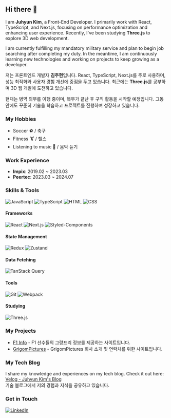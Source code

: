 ## Hi there 👋

<!--
**EthanKyleKim/EthanKyleKim** is a ✨ _special_ ✨ repository because its `README.md` (this file) appears on your GitHub profile.

Here are some ideas to get you started:

- 🔭 I’m currently working on ...
- 🌱 I’m currently learning ...
- 👯 I’m looking to collaborate on ...
- 🤔 I’m looking for help with ...
- 💬 Ask me about ...
- 📫 How to reach me: ...
- 😄 Pronouns: ...
- ⚡ Fun fact: ...
-->

I am **Juhyun Kim**, a Front-End Developer. I primarily work with React, TypeScript, and Next.js, focusing on performance optimization and enhancing user experience. Recently, I've been studying **Three.js** to explore 3D web development.

I am currently fulfilling my mandatory military service and plan to begin job searching after completing my duty. In the meantime, I am continuously learning new technologies and working on projects to keep growing as a developer.

저는 프론트엔드 개발자 **김주현**입니다. React, TypeScript, Next.js를 주로 사용하며, 성능 최적화와 사용자 경험 개선에 중점을 두고 있습니다. 최근에는 **Three.js**를 공부하며 3D 웹 개발에 도전하고 있습니다.

현재는 병역 의무를 이행 중이며, 복무가 끝난 후 구직 활동을 시작할 예정입니다. 그동안에도 꾸준히 기술을 학습하고 프로젝트를 진행하며 성장하고 있습니다.

### My Hobbies
- Soccer ⚽ / 축구
- Fitness 🏋️ / 헬스
- Listening to music 🎵 / 음악 듣기

### Work Experience
- **Impix**: 2019.02 ~ 2023.03
- **Peertec**: 2023.03 ~ 2024.07

### Skills & Tools
![JavaScript](https://img.shields.io/badge/JavaScript-F7DF1E?style=flat-square&logo=javascript&logoColor=black)
![TypeScript](https://img.shields.io/badge/TypeScript-007ACC?style=flat-square&logo=typescript&logoColor=white)
![HTML](https://img.shields.io/badge/HTML5-E34F26?style=flat-square&logo=html5&logoColor=white)
![CSS](https://img.shields.io/badge/CSS3-1572B6?style=flat-square&logo=css3&logoColor=white)

#### Frameworks
![React](https://img.shields.io/badge/React-61DAFB?style=flat-square&logo=react&logoColor=black)
![Next.js](https://img.shields.io/badge/Next.js-000000?style=flat-square&logo=nextdotjs&logoColor=white)
![Styled-Components](https://img.shields.io/badge/Styled--Components-DB7093?style=flat-square&logo=styled-components&logoColor=white)

#### State Management
![Redux](https://img.shields.io/badge/Redux-764ABC?style=flat-square&logo=redux&logoColor=white)
![Zustand](https://img.shields.io/badge/Zustand-000000?style=flat-square&logo=Zustand&logoColor=white)

#### Data Fetching
![TanStack Query](https://img.shields.io/badge/TanStack%20Query-FF4154?style=flat-square&logo=react-query&logoColor=white)

#### Tools
![Git](https://img.shields.io/badge/Git-F05032?style=flat-square&logo=git&logoColor=white)
![Webpack](https://img.shields.io/badge/Webpack-8DD6F9?style=flat-square&logo=webpack&logoColor=black)

#### Studying
![Three.js](https://img.shields.io/badge/Three.js-000000?style=flat-square&logo=three.js&logoColor=white)

### My Projects
- [F1 Info](https://github.com/EthanKyleKim/formulaone) - F1 선수들의 그랑프리 정보를 제공하는 사이트입니다.  
- [GrigomPictures](https://github.com/EthanKyleKim/grigomsite) - GrigomPictures 회사 소개 및 연락처를 위한 사이트입니다.

### My Tech Blog
I share my knowledge and experiences on my tech blog. Check it out here: [Velog - Juhyun Kim's Blog](https://velog.io/@ethankyle/posts)  
기술 블로그에서 저의 경험과 지식을 공유하고 있습니다.

### Get in Touch
[![LinkedIn](https://img.shields.io/badge/LinkedIn-0077B5?style=flat-square&logo=linkedin&logoColor=white)](https://www.linkedin.com/in/juhyeon-kim0407/)
